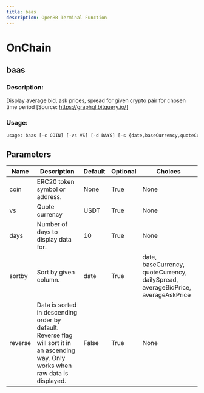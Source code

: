 ```yaml
---
title: baas
description: OpenBB Terminal Function
---
```


# OnChain

## baas

### Description: 

Display average bid, ask prices, spread for given crypto pair for chosen time period [Source: https://graphql.bitquery.io/]

### Usage: 
```python
usage: baas [-c COIN] [-vs VS] [-d DAYS] [-s {date,baseCurrency,quoteCurrency,dailySpread,averageBidPrice,averageAskPrice}] [-r]
```

## Parameters

| Name | Description | Default | Optional | Choices |
| ---- | ----------- | ------- | -------- | ------- |
| coin | ERC20 token symbol or address. | None | True | None |
| vs | Quote currency | USDT | True | None |
| days | Number of days to display data for. | 10 | True | None |
| sortby | Sort by given column. | date | True | date, baseCurrency, quoteCurrency, dailySpread, averageBidPrice, averageAskPrice |
| reverse | Data is sorted in descending order by default. Reverse flag will sort it in an ascending way. Only works when raw data is displayed. | False | True | None |


